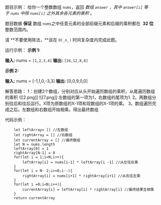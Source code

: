 题目示例：
给你一个整数数组 `nums`，返回 _数组 `answer` ，其中 `answer[i]` 等于 `nums` 中除 `nums[i]` 之外其余各元素的乘积_ 。

题目数据 **保证** 数组 `nums`之中任意元素的全部前缀元素和后缀的乘积都在  **32 位** 整数范围内。

请 **不要使用除法，**且在 `O(_n_)` 时间复杂度内完成此题。

运行示例：
**示例 1:**

**输入:** nums = `[1,2,3,4]`
**输出:** `[24,12,8,6]`

**示例 2:**

**输入:** nums = [-1,1,0,-3,3]
**输出:** [0,0,9,0,0]

解答思路：
1：创建2个数组，分别对应从头开始遍历数组的乘积，从尾遍历数组的乘积
![[2.png]]
![[7.png]]
左数组的第一项为1，右数组的尾项为1.
2。两数组分别往后和往后运行。X项为原数组的X-1项和现数组的X-1项的乘。
3。数组遍历完成之后。左数组和右数组开始相乘。得出最终数组


代码示例：
```
	let leftArray= [] //左数组
	let rightArray = [] //右数组
	let currentArray = [] //最终数组
	let N = nums.length
	leftArray[0] = 1
	rightArray[N-1] = 0
	for(let i = 1;i<N;i++){
		leftArray[i] = nums[i-1] * leftArray[i -1] //从左往右乘
	}
	for(let i = N- 2;i>=0;i--){
		rightArray[i] = nums[i+1] * rightArray[i+1] //从右往左乘
	}
	for(let i =0;i<N;i++){
		currentArray[i] = leftArray[i] * rightArray[i] //最终结果互相乘
	}
	return currentArray

```
